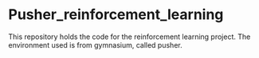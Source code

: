 # Pusher_reinforcement_learning
This repository holds the code for the reinforcement learning project. The environment used is from gymnasium, called pusher. 
